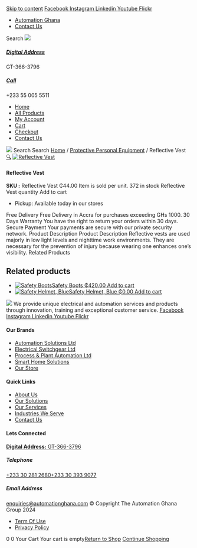 [Skip to content](https://store.automationghana.com/product/reflective-vest/#content)
[ Facebook ](https://www.facebook.com/automationgh/) [ Instagram ](https://www.instagram.com/automationgh/) [ Linkedin ](https://www.linkedin.com/company/the-automation-ghana-limited/) [ Youtube ](https://www.youtube.com/channel/UCurrRDUSm5oIW39VXjn1u0w) [ Flickr ](https://www.flickr.com/photos/181794037@N07/)
  * [ Automation Ghana ](https://automationghana.com)
  * [ Contact Us ](https://store.automationghana.com/contact/)


Search
[ ![](https://store.automationghana.com/wp-content/uploads/2024/04/Website-TAGG-Logo-BLUE.png) ](https://store.automationghana.com/)
[ ](https://maps.app.goo.gl/m4xeaagWCNbLk4jM6)
#####  [ Digital Address ](https://maps.app.goo.gl/m4xeaagWCNbLk4jM6)
GT-366-3796 
[ ](tel:+233550055511)
#####  [ Call ](tel:+233550055511)
+233 55 005 5511 
  * [Home](https://store.automationghana.com/)
  * [All Products](https://store.automationghana.com/shop/)
  * [My Account](https://store.automationghana.com/my-account/)
  * [Cart](https://store.automationghana.com/cart/)
  * [Checkout](https://store.automationghana.com/checkout/)
  * [Contact Us](https://store.automationghana.com/contact/)


[![](https://store.automationghana.com/wp-content/uploads/2024/04/AutomationGhana_logo_white.png)](https://store.automationghana.com)
Search
Search
[Home](https://store.automationghana.com) / [Protective Personal Equipment](https://store.automationghana.com/product-category/ppes/) / Reflective Vest
[🔍](https://store.automationghana.com/product/reflective-vest/)
[![Reflective Vest](https://store.automationghana.com/wp-content/uploads/2021/02/Reflective-Vest.jpg)](https://store.automationghana.com/wp-content/uploads/2021/02/Reflective-Vest.jpg)
####  Reflective Vest 
**SKU :** Reflective Vest 
₵44.00
Item is sold per unit.
372 in stock
Reflective Vest quantity
Add to cart
  * Pickup: Available today in our stores


Free Delivery 
Free Delivery in Accra for purchases exceeding GHs 1000. 
30 Days Warranty 
You have the right to return your orders within 30 days. 
Secure Payment 
Your payments are secure with our private security network. 
Product Description
Product Description
Reflective vests are used majorly in low light levels and nighttime work environments. They are necessary for the prevention of injury because wearing one enhances one’s visibility.
Related Products 
## Related products
  * [![Safety Boots](https://store.automationghana.com/wp-content/uploads/2021/02/Safety-Boot-300x300.jpg)Safety Boots ₵420.00 ](https://store.automationghana.com/product/safety-boots/)
[Add to cart](https://store.automationghana.com/product/reflective-vest/?add-to-cart=3151)
  * [![Safety Helmet, Blue](https://store.automationghana.com/wp-content/uploads/2021/02/Safety-Helmet-300x300.jpg)Safety Helmet, Blue ₵0.00 ](https://store.automationghana.com/product/safety-helmet-blue/)
[Add to cart](https://store.automationghana.com/product/reflective-vest/?add-to-cart=3147)


![](https://store.automationghana.com/wp-content/uploads/2024/04/AutomationGhana_logo_white.png)
We provide unique electrical and automation services and products through innovation, training and exceptional customer service.
[ Facebook ](https://www.facebook.com/automationgh/) [ Instagram ](https://www.instagram.com/automationgh/) [ Linkedin ](https://www.linkedin.com/company/the-automation-ghana-limited/) [ Youtube ](https://www.youtube.com/channel/UCurrRDUSm5oIW39VXjn1u0w) [ Flickr ](https://www.flickr.com/photos/181794037@N07/)
#### Our Brands
  * [ Automation Solutions Ltd ](https://store.automationghana.com/product/reflective-vest/)
  * [ Electrical Switchgear Ltd ](https://store.automationghana.com/product/reflective-vest/)
  * [ Process & Plant Automation Ltd ](https://store.automationghana.com/product/reflective-vest/)
  * [ Smart Home Solutions ](https://store.automationghana.com/product/reflective-vest/)
  * [ Our Store ](https://store.automationghana.com/product/reflective-vest/)


#### Quick Links
  * [ About Us ](https://store.automationghana.com/product/reflective-vest/)
  * [ Our Solutions ](https://store.automationghana.com/product/reflective-vest/)
  * [ Our Services ](https://store.automationghana.com/product/reflective-vest/)
  * [ Industries We Serve ](https://store.automationghana.com/product/reflective-vest/)
  * [ Contact Us ](https://store.automationghana.com/product/reflective-vest/)


#### Lets Connected
[**Digital Address:** GT-366-3796](https://maps.app.goo.gl/m4xeaagWCNbLk4jM6)
#####  Telephone 
[ +233 30 281 2680](tel:+233302812680)[+233 30 393 9077](https://store.automationghana.com/product/reflective-vest/+233303939077)
#####  Email Address 
enquiries@automationghana.com 
© Copyright The Automation Ghana Group 2024
  * [ Term Of Use ](https://store.automationghana.com/product/reflective-vest/)
  * [ Privacy Policy ](https://store.automationghana.com/product/reflective-vest/)


0
0
Your Cart
Your cart is empty[Return to Shop](https://store.automationghana.com/shop/)
[Continue Shopping](https://store.automationghana.com/product/reflective-vest/)
